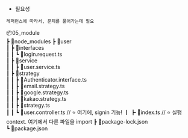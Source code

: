- 필요성 
```
레퍼런스에 따라서, 문제를 풀어가는데 필요 
```




📦05_module  
 ┣ 📂node_modules
 ┣ 📂user  
 ┃ ┣ 📂interfaces  
 ┃ ┃ ┗ 📜login.request.ts  
 ┃ ┣ 📂service  
 ┃ ┃ ┣ 📜user.service.ts  
 ┃ ┣ 📂strategy  
 ┃ ┃ ┣ 📜Authenticator.interface.ts  
 ┃ ┃ ┣ 📜email.strategy.ts  
 ┃ ┃ ┣ 📜google.strategy.ts  
 ┃ ┃ ┣ 📜kakao.strategy.ts  
 ┃ ┃ ┣ 📜strategy.ts  
 ┃ ┃ ┗ 📜user.controller.ts     // ⭐ 여기에, signin 기능! 
 ┃ ┣ 📜index.ts     // ⭐ 실행 context. 여기에서 다른 파일을 import 
 ┣ 📜package-lock.json  
 ┗ 📜package.json